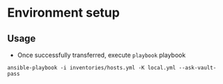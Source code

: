 # Environment setup

## Usage

- Once successfully transferred, execute `playbook` playbook

```
ansible-playbook -i inventories/hosts.yml -K local.yml --ask-vault-pass
```
